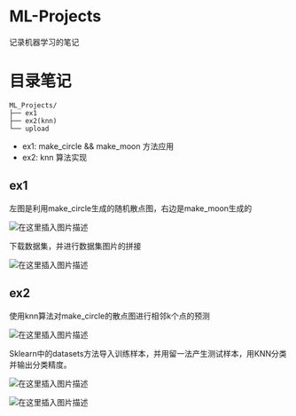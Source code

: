 # ML-Projects
记录机器学习的笔记


# 目录笔记
```
ML_Projects/
├── ex1
├── ex2(knn)
└── upload
```

- ex1: make_circle && make_moon 方法应用
- ex2: knn 算法实现

## ex1

左图是利用make_circle生成的随机散点图，右边是make_moon生成的

![在这里插入图片描述](https://img-blog.csdnimg.cn/996f17b53d464d52ac15c17b688454ae.png?x-oss-process=image/watermark,type_ZHJvaWRzYW5zZmFsbGJhY2s,shadow_50,text_Q1NETiBA5bCP55Sf5Yeh5LiA,size_20,color_FFFFFF,t_70,g_se,x_16)

下载数据集，并进行数据集图片的拼接

![在这里插入图片描述](https://img-blog.csdnimg.cn/23ee0c0cfd33411ebc265a042186dae3.png?x-oss-process=image/watermark,type_ZHJvaWRzYW5zZmFsbGJhY2s,shadow_50,text_Q1NETiBA5bCP55Sf5Yeh5LiA,size_20,color_FFFFFF,t_70,g_se,x_16)

## ex2

使用knn算法对make_circle的散点图进行相邻k个点的预测

![在这里插入图片描述](https://img-blog.csdnimg.cn/836517fb09824a13845eed2060722580.png?x-oss-process=image/watermark,type_ZHJvaWRzYW5zZmFsbGJhY2s,shadow_50,text_Q1NETiBA5bCP55Sf5Yeh5LiA,size_20,color_FFFFFF,t_70,g_se,x_16)

Sklearn中的datasets方法导入训练样本，并用留一法产生测试样本，用KNN分类并输出分类精度。

![在这里插入图片描述](https://img-blog.csdnimg.cn/cf214ca0abbb402a9e446571c30e56f3.png?x-oss-process=image/watermark,type_ZHJvaWRzYW5zZmFsbGJhY2s,shadow_50,text_Q1NETiBA5bCP55Sf5Yeh5LiA,size_20,color_FFFFFF,t_70,g_se,x_16)

![在这里插入图片描述](https://img-blog.csdnimg.cn/7ff44803b6ab4262b49f3d542d41044d.png?x-oss-process=image/watermark,type_ZHJvaWRzYW5zZmFsbGJhY2s,shadow_50,text_Q1NETiBA5bCP55Sf5Yeh5LiA,size_20,color_FFFFFF,t_70,g_se,x_16)
